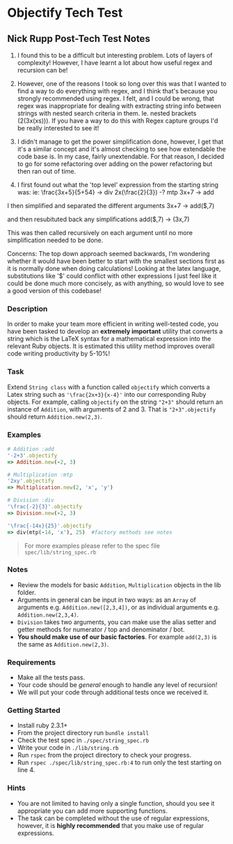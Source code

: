 # Objectify Tech Test

## Nick Rupp Post-Tech Test Notes

1) I found this to be a difficult but interesting problem. Lots of layers of complexity!
 However, I have learnt a lot about how useful regex and recursion can be!

2) However, one of the reasons I took so long over this was that I wanted to find a way to do everything with regex, and I think that's because you strongly recommended using regex. I felt, and I could be wrong, that regex was inappropriate for dealing with extracting string info between strings with nested search criteria in them. Ie. nested brackets (2(3x(xs))). If you have a way to do this with Regex capture groups I'd be really interested to see it!

3) I didn't manage to get the power simplification done, however, I get that it's a similar concept and it's almost checking to see how extendable the code base is. In my case, fairly unextendable. For that reason, I decided to go for some refactoring over adding on the power refactoring but then ran out of time.

4) I first found out what the 'top level' expression from the starting string was:
ie:
\frac{3x+5}{5+54} -> div
2x(\frac{2}{3}) -? mtp
3x+7 -> add

I then simplified and separated the different arguments
3x+7 -> add($,7)

and then resubituted back any simplifications
 add($,7) -> (3x,7)

 This was then called recursively on each argument until no more simplification
 needed to be done.

 Concerns:
 The top down approach seemed backwards, I'm wondering whether it would have been better to start with the smallest sections first as it is normally done when doing calculations!
 Looking at the latex language, substitutions like '$' could conflict with other expressions
 I just feel like it could be done much more concisely, as with anything, so would love to see a
 good version of this codebase!
 


### Description
In order to make your team more efficient in writing well-tested code, you have been tasked to develop an **extremely important** utility that converts a string which is the LaTeX syntax for a mathematical expression into the relevant Ruby objects.  It is estimated this utility method improves overall code writing productivity by 5-10%!

### Task
Extend `String class` with a function called `objectify` which converts a Latex string such as `'\frac{2x+3}{x-4}'` into our corresponding Ruby objects.  For example, calling `objectify` on the string `"2+3"` should return an instance of `Addition`, with arguments of 2 and 3.  That is `"2+3".objectify` should return `Addition.new(2,3)`.

### Examples
```ruby
# Addition :add
'-2+3'.objectify
=> Addition.new(-2, 3)

# Multiplication :mtp
'2xy'.objectify
=> Multiplication.new(2, 'x', 'y')

# Division :div
'\frac{-2}{3}'.objectify
=> Division.new(-2, 3)

'\frac{-14x}{25}'.objectify
=> div(mtp(-14, 'x'), 25)  #factory methods see notes
```
> For more examples please refer to the spec file `spec/lib/string_spec.rb`

### Notes
* Review the models for basic `Addition`, `Multiplication` objects in the lib folder.
* Arguments in general can be input in two ways:  as an `Array` of arguments e.g. `Addition.new([2,3,4])`, or as individual arguments e.g. `Addition.new(2,3,4)`.
* `Division` takes two arguments, you can make use the alias setter and getter methods for numerator / top and denominator / bot.
*  **You should make use of our basic factories**.  For example `add(2,3)` is the same as `Addition.new(2,3)`.


### Requirements
* Make all the tests pass.
* Your code should be _general_ enough to handle any level of recursion!
* We will put your code through additional tests once we received it.

### Getting Started
* Install ruby 2.3.1+
* From the project directory run `bundle install`
* Check the test spec in `./spec/string_spec.rb`
* Write your code in `./lib/string.rb`
* Run `rspec` from the project directory to check your progress.
* Run `rspec ./spec/lib/string_spec.rb:4` to run only the test starting on line 4.

### Hints
* You are not limited to having only a single function, should you see it appropriate you can add more supporting functions.</br>
* The task can be completed without the use of regular expressions, however, it is **highly recommended** that you make use of regular expressions.

